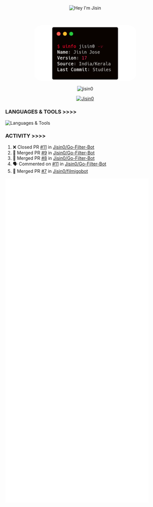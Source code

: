 <p align="center"> <img align="center" src="https://readme-typing-svg.herokuapp.com/?font=Anton%20SC&color=%238A0303&size=20&duration=4000&vCenter=true&width=350&height=40&lines=%F0%9F%91%8B+Hey+I%27m+Jisin;Wanna+Learn+More+About+me%3f" alt="Hey I'm Jisin" /> </p>&nbsp;&nbsp;
<p align="center"> <img align="center" src="./carbon.png" alt="Info Carbon" style="width: 320px; border-radius: 10%;"/> </p>
<p align="center"> <img align="center" src="https://github-readme-stats.vercel.app/api?username=jisin0&show_icons=true&theme=shadow_red" alt="jisin0" /> </p>
<p align="center"> <a href="https://github.com/Jisin0"><img src="https://github-profile-trophy.vercel.app/?username=Jisin0&theme=dark_lover&no-frame=true&column=6&" alt="Jisin0" /></a> </p>


### LANGUAGES & TOOLS >>>>

![Languages & Tools](https://skillicons.dev/icons?i=golang,rust,vscode,docker,git,github,linux,heroku,postgresql,redis,mongodb,java,html,py,cpp,graphql,js,vercel,flutter,ts,next,vim,tailwind,sublime,postman,bash,cloudflare,django,react,flask&perline=10)

### ACTIVITY >>>>
<!--START_SECTION:activity-->
1. ❌ Closed PR [#11](https://github.com/Jisin0/Go-Filter-Bot/pull/11) in [Jisin0/Go-Filter-Bot](https://github.com/Jisin0/Go-Filter-Bot)
2. 🎉 Merged PR [#9](https://github.com/Jisin0/Go-Filter-Bot/pull/9) in [Jisin0/Go-Filter-Bot](https://github.com/Jisin0/Go-Filter-Bot)
3. 🎉 Merged PR [#8](https://github.com/Jisin0/Go-Filter-Bot/pull/8) in [Jisin0/Go-Filter-Bot](https://github.com/Jisin0/Go-Filter-Bot)
4. 🗣 Commented on [#11](https://github.com/Jisin0/Go-Filter-Bot/pull/11#issuecomment-2343477817) in [Jisin0/Go-Filter-Bot](https://github.com/Jisin0/Go-Filter-Bot)
5. 🎉 Merged PR [#7](https://github.com/Jisin0/filmigobot/pull/7) in [Jisin0/filmigobot](https://github.com/Jisin0/filmigobot)
<!--END_SECTION:activity-->

![Activity](./github-metrics.svg)
